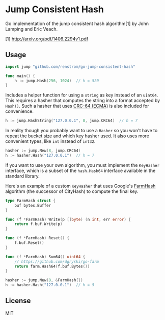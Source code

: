 # Jump Consistent Hash

Go implementation of the jump consistent hash algorithm[1] by John Lamping and Eric Veach.

[1] http://arxiv.org/pdf/1406.2294v1.pdf

## Usage

```go
import jump "github.com/renstrom/go-jump-consistent-hash"

func main() {
    h := jump.Hash(256, 1024)  // h = 520
}
```

Includes a helper function for using a `string` as key instead of an `uint64`. This requires a hasher that computes the string into a format accepted by `Hash()`. Such a hasher that uses [CRC-64 (ECMA)](https://en.wikipedia.org/wiki/Cyclic_redundancy_check) is also included for convenience.

```go
h := jump.HashString("127.0.0.1", 8, jump.CRC64)  // h = 7
```

In reality though you probably want to use a `Hasher` so you won't have to repeat the bucket size and which key hasher used. It also uses more convenient types, like `int` instead of `int32`.

```go
hasher := jump.New(8, jump.CRC64)
h := hasher.Hash("127.0.0.1")  // h = 7
```

If you want to use your own algorithm, you must implement the `KeyHasher` interface, which is a subset of the `hash.Hash64` interface available in the standard library.

Here's an example of a custom `KeyHasher` that uses Google's [FarmHash](https://github.com/google/farmhash) algorithm (the successor of CityHash) to compute the final key.

```go
type FarmHash struct {
    buf bytes.Buffer
}

func (f *FarmHash) Write(p []byte) (n int, err error) {
    return f.buf.Write(p)
}

func (f *FarmHash) Reset() {
    f.buf.Reset()
}

func (f *FarmHash) Sum64() uint64 {
    // https://github.com/dgryski/go-farm
    return farm.Hash64(f.buf.Bytes())
}

hasher := jump.New(8, &FarmHash{})
h := hasher.Hash("127.0.0.1")  // h = 5
```

## License

MIT
